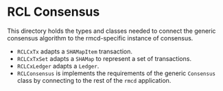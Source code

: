 # RCL Consensus 

This directory holds the types and classes needed
to connect the generic consensus algorithm to the
rmcd-specific instance of consensus.

  * `RCLCxTx` adapts a `SHAMapItem` transaction.
  * `RCLCxTxSet` adapts a `SHAMap` to represent a set of transactions.
  * `RCLCxLedger` adapts a `Ledger`.
  * `RCLConsensus` is implements the requirements of the generic 
    `Consensus` class by connecting to the rest of the `rmcd`
    application. 

